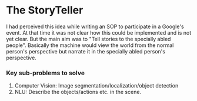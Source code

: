 # The StoryTeller

I had perceived this idea while writing an SOP to participate in a Google's event.
At that time it was not clear how this could be implemented and is not yet clear. 
But the main aim was to "Tell stories to the specially abled people".
Basically the machine would view the world from the normal person's perspective but narrate it in the specially abled person's perspective.

### Key sub-problems to solve
1. Computer Vision: Image segmentation/localization/object detection
2. NLU: Describe the objects/actions etc. in the scene.